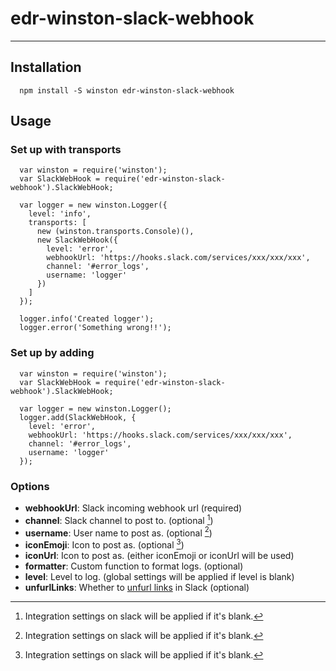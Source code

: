 # edr-winston-slack-webhook
------

## Installation

```
  npm install -S winston edr-winston-slack-webhook
```

## Usage

### Set up with transports

```
  var winston = require('winston');
  var SlackWebHook = require('edr-winston-slack-webhook').SlackWebHook;

  var logger = new winston.Logger({
    level: 'info',
    transports: [
      new (winston.transports.Console)(),
      new SlackWebHook({
        level: 'error',
        webhookUrl: 'https://hooks.slack.com/services/xxx/xxx/xxx',
        channel: '#error_logs',
        username: 'logger'
      })
    ]
  });

  logger.info('Created logger');
  logger.error('Something wrong!!');
```

### Set up by adding

```
  var winston = require('winston');
  var SlackWebHook = require('edr-winston-slack-webhook').SlackWebHook;

  var logger = new winston.Logger();
  logger.add(SlackWebHook, {
    level: 'error',
    webhookUrl: 'https://hooks.slack.com/services/xxx/xxx/xxx',
    channel: '#error_logs',
    username: 'logger'
  });
```

### Options

- **webhookUrl**: Slack incoming webhook url (required)
- **channel**: Slack channel to post to. (optional [^1])
- **username**: User name to post as. (optional [^1])
- **iconEmoji**: Icon to post as. (optional [^1])
- **iconUrl**: Icon to post as. (either iconEmoji or iconUrl will be used)
- **formatter**: Custom function to format logs. (optional)
- **level**: Level to log. (global settings will be applied if level is blank)
- **unfurlLinks**: Whether to [unfurl links](https://api.slack.com/docs/message-attachments#unfurling) in Slack (optional)

[^1]: Integration settings on slack will be applied if it's blank.
